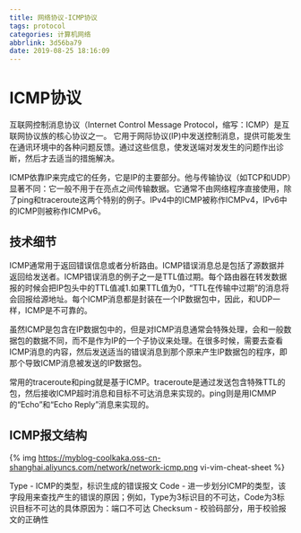 ```yaml
---
title: 网络协议-ICMP协议
tags: protocol
categories: 计算机网络
abbrlink: 3d56ba79
date: 2019-08-25 18:16:09
---
```


# ICMP协议

互联网控制消息协议（Internet Control Message Protocol，缩写：ICMP）是互联网协议族的核心协议之一。
它用于网际协议(IP)中发送控制消息，提供可能发生在通讯环境中的各种问题反馈。通过这些信息，使发送端对发发生的问题作出诊断，然后才去适当的措施解决。

ICMP依靠IP来完成它的任务，它是IP的主要部分。他与传输协议（如TCP和UDP）显著不同：它一般不用于在亮点之间传输数据。它通常不由网络程序直接使用，除了ping和traceroute这两个特别的例子。IPv4中的ICMP被称作ICMPv4，IPv6中的ICMP则被称作ICMPv6。

## 技术细节

ICMP通常用于返回错误信息或者分析路由。ICMP错误消息总是包括了源数据并返回给发送者。ICMP错误消息的例子之一是TTL值过期。每个路由器在转发数据报的时候会把IP包头中的TTL值减1.如果TTL值为0，“TTL在传输中过期”的消息将会回报给源地址。每个ICMP消息都是封装在一个IP数据包中，因此，和UDP一样，ICMP是不可靠的。

虽然ICMP是包含在IP数据包中的，但是对ICMP消息通常会特殊处理，会和一般数据包的数据不同，而不是作为IP的一个子协议来处理。在很多时候，需要去查看ICMP消息的内容，然后发送适当的错误消息到那个原来产生IP数据包的程序，即那个导致ICMP消息被发送的IP数据包。

常用的traceroute和ping就是基于ICMP。traceroute是通过发送包含特殊TTL的包，然后接收ICMP超时消息和目标不可达消息来实现的。ping则是用ICMMP的“Echo”和“Echo Reply”消息来实现的。

## ICMP报文结构

{% img https://myblog-coolkaka.oss-cn-shanghai.aliyuncs.com/network/network-icmp.png vi-vim-cheat-sheet %}

Type - ICMP的类型，标识生成的错误报文
Code - 进一步划分ICMP的类型，该字段用来查找产生的错误的原因；例如，Type为3标识目的不可达，Code为3标识目标不可达的具体原因为：端口不可达
Checksum - 校验码部分，用于校验报文的正确性

